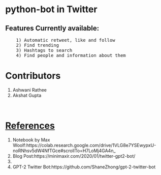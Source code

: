 # python-bot in Twitter
## Features Currently available:
<pre>
    1) Automatic retweet, like and follow
    2) Find trending
    3) Hashtags to search
    4) Find people and information about them
</pre>

<h1>Contributors</h1>
<ol>
    <li>Ashwani Rathee</li>
    <li>Akshat Gupta</li>
</ol>
<br>
<h1><u>References</u></h1>
<ol>
    <li>Notebook by Max Woolf:https://colab.research.google.com/drive/1VLG8e7YSEwypxU-noRNhsv5dW4NfTGce#scrollTo=H7LoMj4GA4n_</li>
    <li>Blog Post:https://minimaxir.com/2020/01/twitter-gpt2-bot/<li>
    <li>GPT-2 Twitter Bot:https://github.com/ShaneZhong/gpt-2-twitter-bot</li>
</ol>
